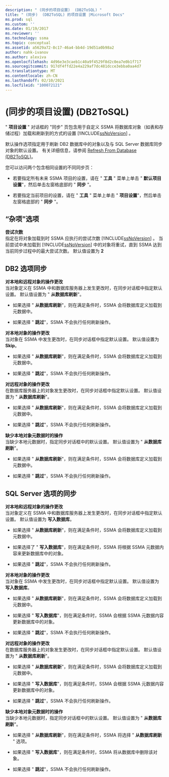 ```yaml
---
description: " (同步的项目设置)  (DB2ToSQL) "
title: " (同步)  (DB2ToSQL) 的项目设置 |Microsoft Docs"
ms.prod: sql
ms.custom: ''
ms.date: 01/19/2017
ms.reviewer: ''
ms.technology: ssma
ms.topic: conceptual
ms.assetid: a5629a72-8c17-46a4-bb4d-19d51a0b98a2
author: nahk-ivanov
ms.author: alexiva
ms.openlocfilehash: 4d96e3e3caeb1c40a9f4529f8d2c0ea7e0b1f717
ms.sourcegitcommit: 917df4ffd22e4a229af7dc481dcce3ebba0aa4d7
ms.translationtype: MT
ms.contentlocale: zh-CN
ms.lasthandoff: 02/10/2021
ms.locfileid: "100072121"
---
```

# <a name="project-settingssynchronization-db2tosql"></a> (同步的项目设置)  (DB2ToSQL) 
" **项目设置** " 对话框的 "同步" 页包含用于自定义 SSMA 将数据库对象（如表和存储过程）加载和刷新到的方式的设置 [!INCLUDE[ssNoVersion](../../includes/ssnoversion-md.md)] 。  
  
默认操作选项指定用于刷新 DB2 数据库中的对象以及与 SQL Server 数据库同步对象的默认设置。 有关详细信息，请参阅 [Refresh From Database &#40;DB2ToSQL&#41;](../../ssma/db2/refresh-from-database-db2tosql.md)。  
  
您可以访问两个包含相同设置的不同同步页：  
  
-   若要指定所有未来 SSMA 项目的设置，请在 " **工具** " 菜单上单击 " **默认项目设置**"，然后单击左窗格底部的 " **同步** "。  
  
-   若要指定当前项目的设置，请在 " **工具** " 菜单上单击 " **项目设置**"，然后单击左窗格底部的 " **同步** "。  
  
## <a name="miscellaneous-options"></a>“杂项”选项  
**尝试次数**  
指定在将对象加载到时 SSMA 应执行的尝试次数 [!INCLUDE[ssNoVersion](../../includes/ssnoversion-md.md)] 。 当前尝试中未加载到 [!INCLUDE[ssNoVersion](../../includes/ssnoversion-md.md)] 中的对象将重试，直到 SSMA 达到当前同步过程中的最大尝试次数。 默认值设置为 **2**  
  
## <a name="synchronization-for-db2-options"></a>DB2 选项同步  
**对本地和远程对象的操作更改**  
当对象定义在 SSMA 中和数据库服务器上发生更改时，在同步对话框中指定默认设置。 默认值设置为 " **从数据库刷新**"。  
  
-   如果选择 " **从数据库刷新**"，则在满足条件时，SSMA 会将数据库定义加载到元数据中。  
  
-   如果选择 " **跳过**"，SSMA 不会执行任何刷新操作。  
  
**对本地对象的操作更改**  
当对象在 SSMA 中发生更改时，在同步对话框中指定默认设置。 默认值设置为 **Skip**。  
  
-   如果选择 " **从数据库刷新**"，则在满足条件时，SSMA 会将数据库定义加载到元数据中。  
  
-   如果选择 " **跳过**"，SSMA 不会执行任何刷新操作。  
  
**对远程对象的操作更改**  
在数据库服务器上的对象发生更改时，在同步对话框中指定默认设置。 默认值设置为 " **从数据库刷新**"。  
  
-   如果选择 " **从数据库刷新**"，则在满足条件时，SSMA 会将数据库定义加载到元数据中。  
  
-   如果选择 " **跳过**"，SSMA 不会执行任何刷新操作。  
  
**缺少本地对象元数据时的操作**  
当缺少本地元数据时，指定同步对话框中的默认设置。 默认值设置为 " **从数据库刷新**"。  
  
-   如果选择 " **从数据库刷新**"，则在满足条件时，SSMA 会将数据库定义加载到元数据中。  
  
-   如果选择 " **跳过**"，SSMA 不会执行任何刷新操作。  
  
## <a name="synchronization-for-sql-server-options"></a>SQL Server 选项的同步  
**对本地和远程对象的操作更改**  
当对象定义在 SSMA 中和数据库服务器上发生更改时，在同步对话框中指定默认设置。 默认值设置为 **写入数据库**。  
  
-   如果选择 " **从数据库刷新**"，则在满足条件时，SSMA 会将数据库定义加载到元数据中。  
  
-   如果选择了 " **写入数据库**"，则在满足条件时，SSMA 将根据 SSMA 元数据内容来更新数据库中的对象。  
  
-   如果选择 " **跳过**"，SSMA 不会执行任何刷新操作。  
  
**对本地对象的操作更改**  
当对象在 SSMA 中发生更改时，在同步对话框中指定默认设置。 默认值设置为 **写入数据库**。  
  
-   如果选择 " **从数据库刷新**"，则在满足条件时，SSMA 会将数据库定义加载到元数据中。  
  
-   如果选择 " **写入数据库**"，则在满足条件时，SSMA 会根据 SSMA 元数据内容更新数据库中的对象。  
  
-   如果选择 " **跳过**"，SSMA 不会执行任何刷新操作。  
  
**对远程对象的操作更改**  
在数据库服务器上的对象发生更改时，在同步对话框中指定默认设置。  默认值设置为 " **从数据库刷新**"。  
  
-   如果选择 " **从数据库刷新**"，则在满足条件时，SSMA 会将数据库定义加载到元数据中。  
  
-   如果选择 " **写入数据库**"，则在满足条件时，SSMA 会根据 SSMA 元数据内容更新数据库中的对象。  
  
-   如果选择 " **跳过**"，SSMA 不会执行任何刷新操作。  
  
**缺少本地对象元数据时的操作**  
当缺少本地元数据时，指定同步对话框中的默认设置。 默认值设置为 " **从数据库刷新**"。  
  
-   如果选择 " **从数据库刷新**"，则在满足条件时，SSMA 将选择 " **从数据库刷新** " 选项。  
  
-   如果选择 " **写入数据库**"，则在满足条件时，SSMA 将从数据库中删除该对象。  
  
-   如果选择 " **跳过**"，SSMA 不会执行任何刷新操作。  
  
